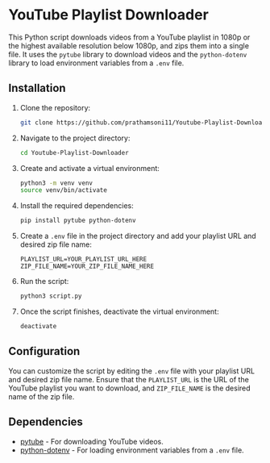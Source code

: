 # YouTube Playlist Downloader

This Python script downloads videos from a YouTube playlist in 1080p or the highest available resolution below 1080p, and zips them into a single file. It uses the `pytube` library to download videos and the `python-dotenv` library to load environment variables from a `.env` file.

## Installation

1. Clone the repository:
   ```bash
   git clone https://github.com/prathamsoni11/Youtube-Playlist-Downloader.git
   ```

2. Navigate to the project directory:
   ```bash
   cd Youtube-Playlist-Downloader
   ```

3. Create and activate a virtual environment:
   ```bash
   python3 -m venv venv
   source venv/bin/activate
   ```

4. Install the required dependencies:
   ```bash
   pip install pytube python-dotenv
   ```

5. Create a `.env` file in the project directory and add your playlist URL and desired zip file name:
   ```plaintext
   PLAYLIST_URL=YOUR_PLAYLIST_URL_HERE
   ZIP_FILE_NAME=YOUR_ZIP_FILE_NAME_HERE
   ```

6. Run the script:
   ```bash
   python3 script.py
   ```

7. Once the script finishes, deactivate the virtual environment:
   ```bash
   deactivate
   ```

## Configuration

You can customize the script by editing the `.env` file with your playlist URL and desired zip file name. Ensure that the `PLAYLIST_URL` is the URL of the YouTube playlist you want to download, and `ZIP_FILE_NAME` is the desired name of the zip file.

## Dependencies

- [pytube](https://python-pytube.readthedocs.io/en/latest/) - For downloading YouTube videos.
- [python-dotenv](https://pypi.org/project/python-dotenv/) - For loading environment variables from a `.env` file.
